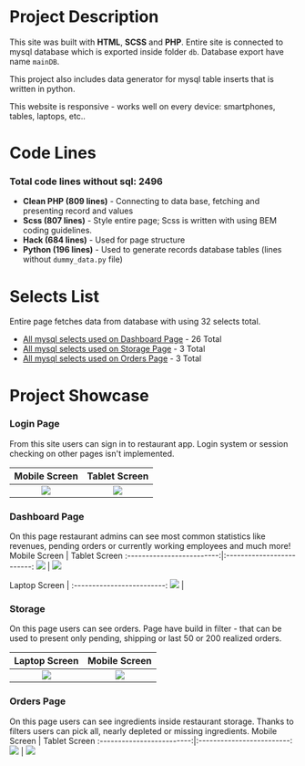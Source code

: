 # Project Description

This site was built with **HTML**, **SCSS** and **PHP**. Entire site is connected to mysql database which is exported inside folder `db`. Database export have name `mainDB`.

This project also includes data generator for mysql table inserts that is written in python.

This website is responsive - works well on every device: smartphones, tables, laptops, etc..

# Code Lines

### Total code lines without sql: 2496

- **Clean PHP (809 lines)** - Connecting to data base, fetching and presenting record and values
- **Scss (807 lines)** - Style entire page; Scss is written with using BEM coding guidelines.
- **Hack (684 lines)** - Used for page structure
- **Python (196 lines)** - Used to generate records database tables (lines without `dummy_data.py` file)

# Selects List

Entire page fetches data from database with using 32 selects total.

- [All mysql selects used on Dashboard Page](docs/DashboardTab.md) - 26 Total
- [All mysql selects used on Storage Page](docs/StorageTab.md) - 3 Total
- [All mysql selects used on Orders Page](docs/OrdersTab.md) - 3 Total

# Project Showcase

### Login Page

From this site users can sign in to restaurant app. Login system or session checking on other pages isn't implemented.

|             Mobile Screen              |             Tablet Screen              |
| :------------------------------------: | :------------------------------------: |
| ![](docs/screenshots/login-mobile.png) | ![](docs/screenshots/login-tablet.png) |

### Dashboard Page

On this page restaurant admins can see most common statistics like revenues, pending orders or currently working employees and much more!
Mobile Screen | Tablet Screen
:-------------------------:|:-------------------------:
![](docs/screenshots/dashboard-mobile.png) | ![](docs/screenshots/dashboard-tablet.png)

Laptop Screen |
:-------------------------:
![](docs/screenshots/dashboard-laptop.png) |

### Storage

On this page users can see orders. Page have build in filter - that can be used to present only pending, shipping or last 50 or 200 realized orders.

|              Laptop Screen               |              Mobile Screen               |
| :--------------------------------------: | :--------------------------------------: |
| ![](docs/screenshots/storage-laptop.png) | ![](docs/screenshots/storage-mobile.png) |

### Orders Page

On this page users can see ingredients inside restaurant storage. Thanks to filters users can pick all, nearly depleted or missing ingredients.
Mobile Screen | Tablet Screen
:-------------------------:|:-------------------------:
![](docs/screenshots/orders-mobile.png) | ![](docs/screenshots/orders-tablet.png)

